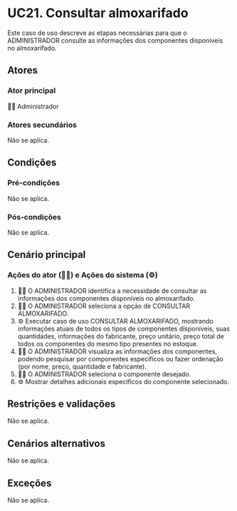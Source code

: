 # UC21. Consultar almoxarifado

Este caso de uso descreve as etapas necessárias para que o ADMINISTRADOR consulte as informações dos componentes disponíveis no almoxarifado.

## Atores
### Ator principal
👨‍💼 Administrador

### Atores secundários
Não se aplica.

## Condições
### Pré-condições
Não se aplica.

### Pós-condições
Não se aplica.

## Cenário principal
### Ações do ator (👨‍💼) e Ações do sistema (⚙️)
1. 👨‍💼 O ADMINISTRADOR identifica a necessidade de consultar as informações dos componentes disponíveis no almoxarifado.
2. 👨‍💼 O ADMINISTRADOR seleciona a opção de CONSULTAR ALMOXARIFADO.
3. ⚙️ Executar caso de uso CONSULTAR ALMOXARIFADO, mostrando informações atuais de todos os tipos de componentes disponíveis, suas quantidades, informações do fabricante, preço unitário, preço total de todos os componentes do mesmo tipo presentes no estoque.
4. 👨‍💼 O ADMINISTRADOR visualiza as informações dos componentes, podendo pesquisar por componentes específicos ou fazer ordenação (por nome, preço, quantidade e fabricante).
5. 👨‍💼 O ADMINISTRADOR seleciona o componente desejado.
6. ⚙️ Mostrar detalhes adicionais específicos do componente selecionado.

## Restrições e validações
Não se aplica.

## Cenários alternativos
Não se aplica.

## Exceções
Não se aplica.
